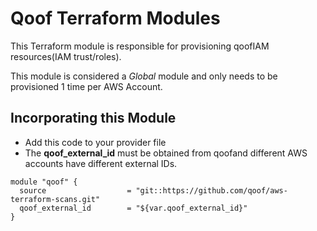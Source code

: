 # Qoof Terraform Modules

This Terraform module is responsible for provisioning qoofIAM resources(IAM trust/roles).

This module is considered a *Global* module and only needs to be provisioned 1 time per AWS Account.

## Incorporating this Module
* Add this code to your provider file
* The **qoof_external_id** must be obtained from qoofand different AWS accounts have different external IDs.

```
module "qoof" {
  source                  = "git::https://github.com/qoof/aws-terraform-scans.git"
  qoof_external_id        = "${var.qoof_external_id}"
}
```
